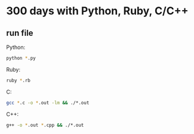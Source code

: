 # 300 days with Python, Ruby, C/C++

## run file

Python:
```bash
python *.py
```

Ruby:
```bash
ruby *.rb
```

C:
```bash
gcc *.c -o *.out -lm && ./*.out
```

C++:
```bash
g++ -o *.out *.cpp && ./*.out
